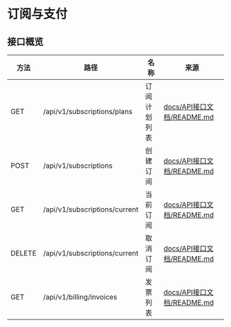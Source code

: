# 订阅与支付

## 接口概览
| 方法 | 路径 | 名称 | 来源 |
|------|------|------|------|
| GET  | /api/v1/subscriptions/plans | 订阅计划列表 | [docs/API接口文档/README.md](../../API接口文档/README.md) |
| POST | /api/v1/subscriptions | 创建订阅 | [docs/API接口文档/README.md](../../API接口文档/README.md) |
| GET  | /api/v1/subscriptions/current | 当前订阅 | [docs/API接口文档/README.md](../../API接口文档/README.md) |
| DELETE| /api/v1/subscriptions/current | 取消订阅 | [docs/API接口文档/README.md](../../API接口文档/README.md) |
| GET  | /api/v1/billing/invoices | 发票列表 | [docs/API接口文档/README.md](../../API接口文档/README.md) |